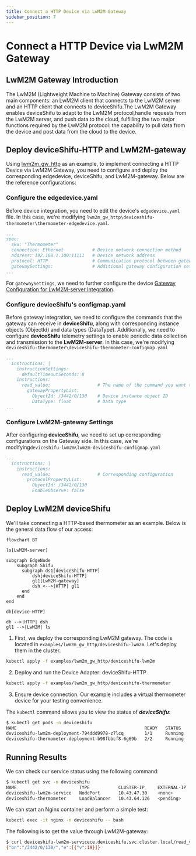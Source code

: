 ```yaml
---
title: Connect a HTTP Device via LwM2M Gateway
sidebar_position: 7
---
```


# Connect a HTTP Device via LwM2M Gateway

## LwM2M Gateway Introduction

The LwM2M (Lightweight Machine to Machine) Gateway consists of two main components: an LwM2M client that connects to the LwM2M server and an HTTP client that connects to deviceShifu.The LwM2M Gateway enables deviceShifu to adapt to the LwM2M protocol,handle requests from the LwM2M server, and push data to the cloud, fulfilling the two major functions required by the LwM2M protocol: the capability to pull data from the device and post data from the cloud to the device.

## Deploy deviceShifu-HTTP and LwM2M-gateway

Using [lwm2m_gw_http](https://github.com/Edgenesis/shifu/tree/main/examples/lwm2m_gw_http) as an example, to implement connecting a HTTP Device via LwM2M Gateway, you need to configure and deploy the corresponding edgedevice, deviceShifu, and LwM2M-gateway. Below are the reference configurations:

### **Configure the edgedevice.yaml**

Before device integration, you need to edit the device's `edgedevice.yaml` file. In this case, we're modifying `lwm2m_gw_http\deviceshifu-thermometer\thermometer-edgedevice.yaml`.

````yaml
...
spec:
  sku: "Thermometer" 
  connection: Ethernet           # Device network connection method
  address: 192.168.1.100:11111   # Device network address
  protocol: HTTP                 # Communication protocol between gateway and device
  gatewaySettings:               # Additional gateway configuration settings
...
````

For `gatewaySettings`, we need to further configure the device [Gateway Configuration for LwM2M-server Integration](https://github.com/Edgenesis/shifu.dev/blob/main/docs/references/api/edgedevice.md).

### **Configure deviceShifu's configmap.yaml**

Before gateway integration, we need to configure the commands that the gateway can receive in **deviceShifu**, along with corresponding instance objects (ObjectId) and data types (DataType). Additionally, we need to configure **deviceShifu** telemetry settings to enable periodic data collection and transmission to the **LwM2M-server**. In this case, we're modifying `deviceshifu-thermometer\deviceshifu-thermometer-configmap.yaml`

````yaml
...
  instructions: |
    instructionSettings:
      defaultTimeoutSeconds: 8
    instructions:
      read_value:                  # The name of the command you want to set
        gatewayPropertyList:
          ObjectId: /3442/0/130    # Device instance object ID
          DataType: float          # Data type
...
````

### **Configure LwM2M-gateway Settings**

After configuring **deviceShifu**, we need to set up corresponding configurations on the Gateway side. In this case, we're modifying`deviceshifu-lwm2m\lwm2m-deviceshifu-configmap.yaml`

````yaml
...
  instructions: |
    instructions:
      read_value:                  # Corresponding configuration
        protocolPropertyList:
          ObjectId: /3442/0/130
          EnableObserve: false
````

## Deploy LwM2M deviceShifu

We'll take connecting a HTTP-based thermometer as an example. Below is the general data flow of our access:

```mermaid
flowchart BT

ls[LwM2M-server]

subgraph EdgeNode
    subgraph Shifu
      subgraph ds1[deviceShifu-HTTP]
          dsh[deviceShifu-HTTP]
          gl1[LwM2M-gateway]
          dsh <-->|HTTP| gl1
      end
    end
end

dh[device-HTTP]

dh -->|HTTP| dsh
gl1 -->|LwM2M| ls
```

1. First, we deploy the corresponding LwM2M gateway. The code is located in `examples/lwm2m_gw_http/deviceshifu-lwm2m`. Let's deploy them in the cluster.

```bash
kubectl apply -f examples/lwm2m_gw_http/deviceshifu-lwm2m
```

2. Deploy and run the Device Adapter: deviceShifu-HTTP

```bash
kubectl apply -f examples/lwm2m_gw_http/deviceshifu-thermometer
```

3. Ensure device connection. Our example includes a virtual thermometer device for your testing convenience.

The `kubectl` command allows you to view the status of ***deviceShifu***:

```bash
$ kubectl get pods -n deviceshifu
NAME                                                 READY   STATUS    RESTARTS      AGE
deviceshifu-lwm2m-deployment-794ddd9978-z7lcq        1/1     Running   2 (44m ago)   44m
deviceshifu-thermometer-deployment-b98fbbcf8-6g69b   2/2     Running   3 (42m ago)   43m
```

## Running Results

We can check our service status using the following command:

`````bash
$ kubectl get svc -n deviceshifu
NAME                        TYPE           CLUSTER-IP     EXTERNAL-IP   PORT(S)                       AGE
deviceshifu-lwm2m-service   NodePort       10.43.47.30    <none>        80:30080/TCP,5683:30000/UDP   47m
deviceshifu-thermometer     LoadBalancer   10.43.64.126   <pending>     80:31703/TCP                  46m
`````

We can start an Nginx container and perform a simple test:

`````bash
kubectl exec -it nginx -n deviceshifu -- bash
`````

The following is to get the value through LwM2M-gateway:

`````bash
$ curl deviceshifu-lwm2m-servicece.deviceshifu.svc.cluster.local/read_value
{"bn":"/3442/0/130/","e":[{"v":19}]}
`````
